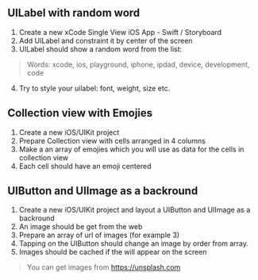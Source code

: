 ## UILabel with random word

1. Create a new xCode Single View iOS App - Swift / Storyboard
2. Add UILabel and constraint it by center of the screen
3. UILabel should show a random word from the list:

> Words: xcode, ios, playground, iphone, ipdad, device, development, code

4. Try to style your uilabel: font, weight, size etc.

## Collection view with Emojies

1. Create a new iOS/UIKit project
2. Prepare Collection view with cells arranged in 4 columns
3. Make a an array of emojies which you will use as data for the cells in collection view
4. Each cell should have an emoji centered

## UIButton and UIImage as a backround

1. Create a new iOS/UIKit project and layout a UIButton and UIImage as a backround
2. An image should be get from the web
3. Prepare an array of url of images (for example 3)
4. Tapping on the UIButton should change an image by order from array.
5. Images should be cached if the will appear on the screen

> You can get images from https://unsplash.com